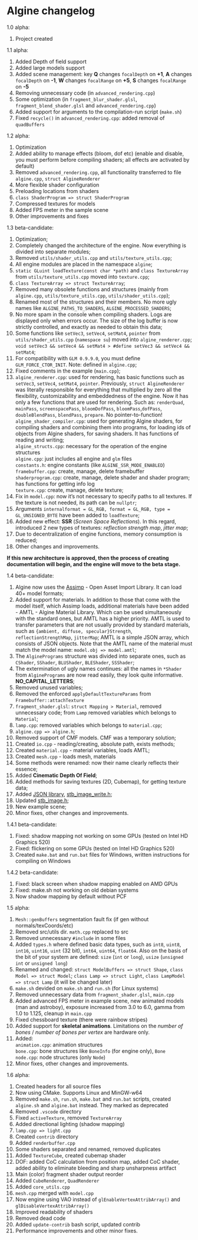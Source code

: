 # Algine changelog
1.0 alpha:
 1. Project created

1.1 alpha:
 1. Added Depth of field support
 2. Added large models support
 3. Added scene management: key **Q** changes `focalDepth` on **+1**, **A** changes `focalDepth` on **-1**, **W** changes `focalRange` on **+5**, **S** changes `focalRange` on **-5**
 4. Removing unnecessary code (in `advanced_rendering.cpp`)
 5. Some optimization (in `fragment_blur_shader.glsl`, `fragment_blend_shader.glsl` and `advanced_rendering.cpp`)
 6. Added support for arguments to the compilation-run script (`make.sh`)
 7. Fixed `recycle()` in `advanced_rendering.cpp`: added removal of `quadBuffers`

1.2 alpha:
 1. Optimization
 2. Added ability to manage effects (bloom, dof etc) (enable and disable, you must perform before compiling shaders; all effects are activated by default)
 3. Removed `advanced_rendering.cpp`, all functionality transferred to file `algine.cpp`, `struct AlgineRenderer`
 4. More flexible shader configuration
 5. Preloading locations from shaders
 6. `class ShaderProgram => struct ShaderProgram`
 7. Compressed textures for models
 8. Added FPS meter in the sample scene
 9. Other improvements and fixes

1.3 beta-candidate:
 1. Optimization;
 2. Completely changed the architecture of the engine. Now everything is divided into separate modules;
 3. Removed `utils/shader_utils.cpp` and `utils/texture_utils.cpp`;
 4. All engine modules are placed in the namespace `algine`;
 5. `static GLuint loadTexture(const char *path)` and `class TextureArray` from `utils/texture_utils.cpp` moved into `texture.cpp`;
 6. `class TextureArray => struct TextureArray`;
 7. Removed many obsolete functions and structures (mainly from `algine.cpp`, `utils/texture_utils.cpp`, `utils/shader_utils.cpp`);
 8. Renamed most of the structures and their members. No more ugly names like `ALGINE_PATHS_TO_SHADERS`, `ALGINE_PROCESSED_SHADERS`;
 9. No more spam in the console when compiling shaders. Logs are displayed only when errors occur. The size of the log buffer is now strictly controlled, and exactly as needed to obtain this data;
 10. Some functions like `setVec3`, `setVec4`, `setMat4`, `pointer` from `utils/shader_utils.cpp` (`namespace su`) moved into `algine_renderer.cpp`; `void setVec3 && setVec4 && setMat4 > #define setVec3 && setVec4 && setMat4`;
 11. For compatibility with `GLM 0.9.9.0`, you must define `GLM_FORCE_CTOR_INIT`. Note: defined in `algine.cpp`;
 12. Fixed comments in the example (`main.cpp`);
 13. `algine_renderer.cpp`: used for rendering, has basic functions such as `setVec3`, `setVec4`, `setMat4`, `pointer`. Previously, `struct AlgineRenderer` was literally responsible for everything that multiplied by zero all the flexibility, customizability and embeddedness of the engine. Now it has only a few functions that are used for rendering. Such as: `renderQuad`, `mainPass`, `screenspacePass`, `bloomDofPass`, `bloomPass`,`dofPass`, `doubleBlendPass`, `blendPass`, `prepare`. No pointer-to-function!
 <br>`algine_shader_compiler.cpp`: used for generating Algine shaders, for compiling shaders and combining them into programs, for loading ids of objects from Algine shaders, for saving shaders. It has functions of reading and writing;
 <br>`algine_structs.cpp`: necessary for the operation of the engine structures
 <br>`algine.cpp`: just includes all engine and `glm` files
 <br>`constants.h`: engine constants (like `ALGINE_SSR_MODE_ENABLED`)
 <br>`framebuffer.cpp`: create, manage, delete framebuffer
 <br>`shaderprogram.cpp`: create, manage, delete shader and shader program; has functions for getting info log
 <br>`texture.cpp`: create, manage, delete texture;
 14. Fix in `model.cpp`: now it’s not necessary to specify paths to all textures. If the texture is not needed, its path can be `nullptr`;
 15. Arguments `internalformat = GL_RGB, format = GL_RGB, type = GL_UNSIGNED_BYTE` have been added to `loadTexture`;
 16. Added new effect: **SSR** (*Screen Space Reflections*). In this regard, introduced 2 new types of textures: *reflection strength map*, *jitter map*;
 17. Due to decentralization of engine functions, memory consumption is reduced;
 18. Other changes and improvements.
 
**If this new architecture is approved, then the process of creating documentation will begin, and the engine will move to the beta stage.**

1.4 beta-candidate:
 1. Algine now uses the [Assimp](https://github.com/assimp/assimp) - Open Asset Import Library. It can load 40+ model formats;
 2. Added support for materials. In addition to those that come with the model itself, which Assimp loads, additional materials have been added - AMTL - Algine Material Library. Which can be used simultaneously with the standard ones, but AMTL has a higher priority. AMTL is used to transfer parameters that are not usually provided by standard materials, such as `{ambient, diffuse, specular}Strength`, ` reflectionStrengthMap`, `jitterMap`; AMTL is a simple JSON array, which consists of JSON objects. Note that the AMTL name of the material must match the model name: `model.obj => model.amtl`;
 3. The `AlginePrograms` structure was divided into separate ones, such as `CShader`, `SShader`, `BLUShader`, `BLEShader`, `SSShader`;
 4. The extermination of ugly names continues: all the names in `*Shader` from `AlginePrograms` are now read easily, they look quite informative. **NO_CAPITAL_LETTERS**;
 5. Removed unused variables;
 6. Removed the enforced `applyDefaultTextureParams` from `Framebuffer::attachTexture`
 7. `fragment_shader.glsl`: `struct Mapping > Material`, removed unnecessary code; from `Lamp` removed variables which belongs to `Material`;
 8. `lamp.cpp`: removed variables which belongs to `material.cpp`;
 9. `algine.cpp => algine.h`;
 10. Removed support of CMF models. CMF was a temporary solution;
 11. Created `io.cpp` - reading/creating, absolute path, exists methods;
 12. Created `material.cpp` - material variables, loads AMTL;
 13. Created `mesh.cpp` - loads mesh, materials
 14. Some methods were renamed: now their name clearly reflects their essence;
 15. Added **Cinematic Depth Of Field**;
 16. Added methods for saving textures (2D, Cubemap), for getting texture data;
 17. Added [JSON library](https://github.com/nlohmann/json), [stb_image_write.h](https://github.com/nothings/stb);
 18. Updated [stb_image.h](https://github.com/nothings/stb);
 19. New example scene;
 20. Minor fixes, other changes and improvements.

1.4.1 beta-candidate:
 1. Fixed: shadow mapping not working on some GPUs (tested on Intel HD Graphics 520)
 2. Fixed: flickering on some GPUs (tested on Intel HD Graphics 520)
 3. Created `make.bat` and `run.bat` files for Windows, written instructions for compiling on Windows

1.4.2 beta-candidate:
 1. Fixed: black screen when shadow mapping enabled on AMD GPUs
 2. Fixed: make.sh not working on old debian systems
 3. Now shadow mapping by default without PCF

1.5 alpha:
 1. `Mesh::genBuffers` segmentation fault fix (if gen without normals/texCoords/etc)
 2. Removed src/utils dir. `math.cpp` replaced to src
 3. Removed unnecessary `#include` in some files
 4. Added `types.h` where defined basic data types, such as `int8`, `uint8`, `int16`, `uint16`, `uint` (32 bit), `int64`, `uint64`, `float64`. Also on the basis of the bit of your system are defined: `size` (`int` or `long`), `usize` (`unsigned int` or `unsigned long`)
 5. Renamed and changed: `struct ModelBuffers => struct Shape`, `class Model => struct Model`; `class Lamp => struct Light`, `class LampModel => struct Lamp` (it will be changed later)
 6. `make.sh` devided on `make.sh` and `run.sh` (for Linux systems)
 7. Removed unnecessary data from `fragment_shader.glsl`, `main.cpp`
 8. Added advanced FPS meter in example scene, new animated models (man and astroboy), exposure increased from 3.0 to 6.0, gamma from 1.0 to 1.125, cleanup in `main.cpp`
 9. Fixed chessboard texture (there were rainbow stripes)
 10. Added support for **skeletal animations**. Limitations on the *number of bones* / *number of bones per vertex* are hardware only.
 11. Added:
 <br>`animation.cpp`: animation structures
 <br>`bone.cpp`:  bone structures like `BoneInfo` (for engine only), `Bone`
 <br>`node.cpp`: node structures (only `Node`)
 12. Minor fixes, other changes and improvements.
 
1.6 alpha:
 1. Created headers for all source files
 2. Now using CMake. Supports Linux and MinGW-w64
 3. Removed `make.sh`, `run.sh`, `make.bat` and `run.bat` scripts, created `algine.sh` and `algine.bat` instead. They marked as deprecated
 4. Removed `.vscode` directory
 5. Fixed `activeTexture`, removed `TextureArray`
 6. Added directional lighting (shadow mapping)
 7. `lamp.cpp => light.cpp`
 8. Created `contrib` directory
 9. Added `renderbuffer.cpp`
 10. Some shaders separated and renamed, removed duplicates
 11. Added `TextureCube`, created cubemap shader
 12. DOF: added CoC calculation from position map, added CoC shader, added ability to eliminate bleeding and sharp unsharpness artifact
 13. Main (color) fragment shader output reorder
 14. Added `CubeRenderer`, `QuadRenderer`
 15. Added `core_utils.cpp`
 16. `mesh.cpp` merged with `model.cpp`
 17. Now engine using VAO instead of `glEnableVertexAttribArray()` and `glDisableVertexAttribArray()`
 18. Improved readability of shaders
 19. Removed dead code
 20. Added `update-contrib` bash script, updated contrib
 21. Performance improvements and other minor fixes.